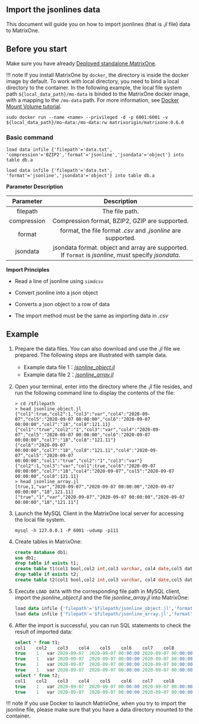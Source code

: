 ## Import the jsonlines data

This document will guide you on how to import jsonlines (that is *.jl* file) data to MatrixOne.

## Before you start

Make sure you have already [Deployed standalone MatrixOne](../../../Get-Started/install-standalone-matrixone.md).

!!! note
    If you install MatrixOne by `docker`, the directory is inside the docker image by default. To work with local directory, you need to bind a local directory to the container. In the following example, the local file system path `${local_data_path}/mo-data` is binded to the MatrixOne docker image, with a mapping to the `/mo-data` path. For more information, see [Docker Mount Volume tutorial](https://www.freecodecamp.org/news/docker-mount-volume-guide-how-to-mount-a-local-directory/).

```
sudo docker run --name <name> --privileged -d -p 6001:6001 -v ${local_data_path}/mo-data:/mo-data:rw matrixorigin/matrixone:0.6.0
```

### Basic command

```
load data infile {'filepath'='data.txt', 'compression'='BZIP2','format'='jsonline','jsondata'='object'} into table db.a

load data infile {'filepath'='data.txt', 'format'='jsonline','jsondata'='object'} into table db.a
```

**Parameter Description**

|Parameter|Description|
|:-:|:-:|
|filepath|The file path.|
|compression|Compression format, BZIP2, GZIP are supported.|
|format|format, the file format *.csv* and *.jsonline* are supported.|
|jsondata|jsondata format. object and array are supported. If `format` is *jsonline*, must specify *jsondata*.|

**Import Principles**

- Read a line of jsonline using `simdcsv`

- Convert jsonline into a json object

- Converts a json object to a row of data

- The import method must be the same as importing data in *.csv*

## Example

1. Prepare the data files. You can also download and use the *.jl* file we prepared. The following steps are illustrated with sample data.

    - Example data file 1：*[jsonline_object.jl](https://github.com/matrixorigin/matrixone/blob/main/test/resources/load_data/jsonline_object.jl)*
    - Example data file  2：*[jsonline_array.jl](https://github.com/matrixorigin/matrixone/blob/main/test/resources/load_data/jsonline_array.jl)*

2. Open your terminal, enter into the directory where the *.jl* file resides, and run the following command line to display the contents of the file:

    ```shell
    > cd /$filepath
    > head jsonline_object.jl
    {"col1":true,"col2":1,"col3":"var","col4":"2020-09-07","col5":"2020-09-07 00:00:00","col6":"2020-09-07 00:00:00","col7":"18","col8":121.11}
    {"col1":"true","col2":"1","col3":"var","col4":"2020-09-07","col5":"2020-09-07 00:00:00","col6":"2020-09-07 00:00:00","col7":"18","col8":"121.11"}
    {"col6":"2020-09-07 00:00:00","col7":"18","col8":"121.11","col4":"2020-09-07","col5":"2020-09-07 00:00:00","col1":"true","col2":"1","col3":"var"}
    {"col2":1,"col3":"var","col1":true,"col6":"2020-09-07 00:00:00","col7":"18","col4":"2020-09-07","col5":"2020-09-07 00:00:00","col8":121.11}
    > head jsonline_array.jl
    [true,1,"var","2020-09-07","2020-09-07 00:00:00","2020-09-07 00:00:00","18",121.11]
    ["true","1","var","2020-09-07","2020-09-07 00:00:00","2020-09-07 00:00:00","18","121.11"]
    ```

3. Launch the MySQL Client in the MatrixOne local server for accessing the local file system.

    ```
    mysql -h 127.0.0.1 -P 6001 -udump -p111
    ```

4. Create tables in MatrixOne:

    ```sql
    create database db1;
    use db1;
    drop table if exists t1;
    create table t1(col1 bool,col2 int,col3 varchar, col4 date,col5 datetime,col6 timestamp,col7 decimal,col8 float);
    drop table if exists t2;
    create table t2(col1 bool,col2 int,col3 varchar, col4 date,col5 datetime,col6 timestamp,col7 decimal,col8 float);
    ```

5. Execute `LOAD DATA` with the corresponding file path in MySQL client, import the *jsonline_object.jl*  and the file *jsonline_array.jl* into MatrixOne:

    ```sql
    load data infile {'filepath'='$filepath/jsonline_object.jl','format'='jsonline','jsondata'='object'} into table t1;
    load data infile {'filepath'='$filepath/jsonline_array.jl','format'='jsonline','jsondata'='array'} into table t2;
    ```

6. After the import is successful, you can run SQL statements to check the result of imported data:

    ```sql
    select * from t1;
    col1	col2	col3	col4	col5	col6	col7	col8
    true	1	var	2020-09-07	2020-09-07 00:00:00	2020-09-07 00:00:00	18	121.11
    true	1	var	2020-09-07	2020-09-07 00:00:00	2020-09-07 00:00:00	18	121.11
    true	1	var	2020-09-07	2020-09-07 00:00:00	2020-09-07 00:00:00	18	121.11
    true	1	var	2020-09-07	2020-09-07 00:00:00	2020-09-07 00:00:00	18	121.11
    select * from t2;
    col1	col2	col3	col4	col5	col6	col7	col8
    true	1	var	2020-09-07	2020-09-07 00:00:00	2020-09-07 00:00:00	18	121.11
    true	1	var	2020-09-07	2020-09-07 00:00:00	2020-09-07 00:00:00	18	121.11
    ```

!!! note
    If you use Docker to launch MatrixOne, when you try to import the jsonline file, please make sure that you have a data directory mounted to the container.
